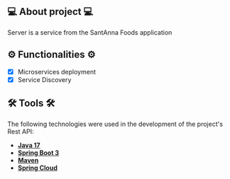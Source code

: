 ## 💻 About project 💻
Server is a service from the SantAnna Foods application
## ⚙️ Functionalities ⚙️
- [x] Microservices deployment
- [x] Service Discovery
## 🛠 Tools 🛠
The following technologies were used in the development of the project's Rest API:
- **[Java 17]()**
- **[Spring Boot 3]()**
- **[Maven]()**
- **[Spring Cloud]()**

